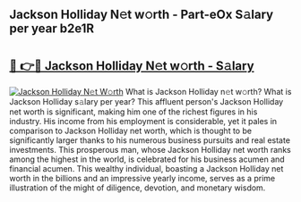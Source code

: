 ## Jackson Holliday N𝚎t w𝚘rth - Part-eOx S𝚊lary per year b2e1R

# <h2><a href="http://gc1aby9.nevu.top/?p=Jackson+Holliday">🔗 👉🔴 Jackson Holliday N𝚎t w𝚘rth - S𝚊lary</a></h2>

[![Jackson Holliday N𝚎t W𝚘rth](https://i.imgur.com/Oavwk0R.jpeg)](http://gc1aby9.nevu.top/?p=Jackson+Holliday)
What is Jackson Holliday n𝚎t w𝚘rth? What is Jackson Holliday s𝚊lary per year?
This affluent person's Jackson Holliday net worth is significant, making him one of the richest figures in his industry. His income from his employment is considerable, yet it pales in comparison to Jackson Holliday net worth, which is thought to be significantly larger thanks to his numerous business pursuits and real estate investments. This prosperous man, whose Jackson Holliday net worth ranks among the highest in the world, is celebrated for his business acumen and financial acumen. This wealthy individual, boasting a Jackson Holliday net worth in the billions and an impressive yearly income, serves as a prime illustration of the might of diligence, devotion, and monetary wisdom.
